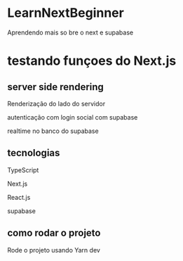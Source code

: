 # LearnNextBeginner
Aprendendo mais so bre o next 
e supabase

<h1> testando funçoes do Next.js</h1>
<h2>server side rendering</h2>
<p> Renderização do lado do servidor<p>
<p> autenticação com login social com supabase<p>
<p> realtime no banco do supabase<p>

<h2>tecnologias</h2>
<p> TypeScript<p>
<p> Next.js<p>
<p> React.js<p>
<p> supabase<p>

<h2> como rodar o projeto</h2>

<p>Rode o projeto usando Yarn dev </p>
